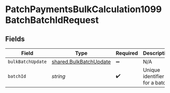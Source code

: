 # PatchPaymentsBulkCalculation1099BatchBatchIdRequest


## Fields

| Field                                                            | Type                                                             | Required                                                         | Description                                                      |
| ---------------------------------------------------------------- | ---------------------------------------------------------------- | ---------------------------------------------------------------- | ---------------------------------------------------------------- |
| `bulkBatchUpdate`                                                | [shared.BulkBatchUpdate](../../models/shared/bulkbatchupdate.md) | :heavy_minus_sign:                                               | N/A                                                              |
| `batchId`                                                        | *string*                                                         | :heavy_check_mark:                                               | Unique identifier for a batch                                    |